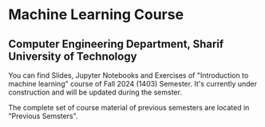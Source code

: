 # Machine Learning Course
## Computer Engineering Department, Sharif University of Technology

You can find Slides, Jupyter Notebooks and Exercises of "Introduction to machine learning" course of Fall 2024 (1403) Semester. 
It's currently under construction and will be updated during the semster.

The complete set of course material of previous semesters are located in "Previous Semsters".
